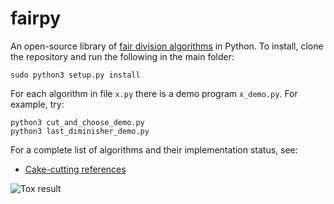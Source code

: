 # fairpy
An open-source library of [fair division algorithms](references.md) in Python.
To install, clone the repository and run the following in the main folder:

    sudo python3 setup.py install
 
For each algorithm in file `x.py` there is a demo program `x_demo.py`. For example, try:

    python3 cut_and_choose_demo.py
    python3 last_diminisher_demo.py
    
For a complete list of algorithms and their implementation status, see:

* [Cake-cutting references](cake/references.md)  
     
![Tox result](https://github.com/erelsgl/fairpy/workflows/tox/badge.svg)

